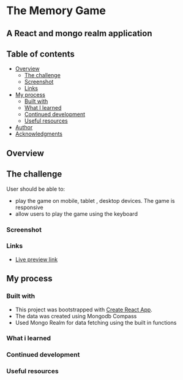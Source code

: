 # The Memory Game

## A React and mongo realm application

## Table of contents

- [Overview](#overview)
  - [The challenge](#the-challenge)
  - [Screenshot](#screenshot)
  - [Links](#links)
- [My process](#my-process)
  - [Built with](#built-with)
  - [What I learned](#what-i-learned)
  - [Continued development](#continued-development)
  - [Useful resources](#useful-resources)
- [Author](#author)
- [Acknowledgments](#acknowledgments)

## Overview

## The challenge

User should be able to:

- play the game on mobile, tablet , desktop devices. The game is responsive
- allow users to play the game using the keyboard

### Screenshot

### Links

- [Live preview link](https://memory-game-chamu-2021.netlify.app/)

## My process

### Built with

- This project was bootstrapped with [Create React App](https://github.com/facebook/create-react-app).
- The data was created using Mongodb Compass
- Used Mongo Realm  for data fetching using the built in functions

### What i learned

### Continued development

### Useful resources

